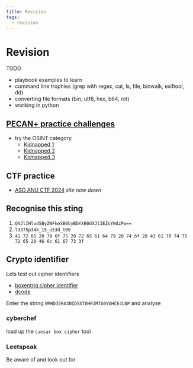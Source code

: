 ```yaml
---
title: Revision
tags:
  - revision
---
```

# Revision

TODO

- playbook examples to learn
- command line trophies (grep with regex, cat, ls, file, binwalk, exiftool, dd)
- converting file formats (bin, utf8, hex, b64, rot)
- working in python

## [PECAN+ practice challenges](https://pecanplus.ecusdf.org/?page=challenges)

- try the OSINT category
  - [Kidnapped 1](https://pecanplus.ecusdf.org/?page=challenges&challenge=kidnapped_part_1)
  - [Kidnapped 2](https://pecanplus.ecusdf.org/?page=challenges&challenge=kidnapped_part_2)
  - [Kidnapped 3](https://pecanplus.ecusdf.org/?page=challenges&challenge=kidnapped_part_3)

## CTF practice

- [ASD ANU CTF 2024](https://asdctftwentyfour.ctfd.io/) _site now down_

## Recognise this sting

1. `QXJlIHlvdSByZWFkeSB0byBDYXB0dXJlIEZsYWdzPw==`
1. `l3375p34k_15_u53d_t00`
1. `41 72 65 20 79 6f 75 20 72 65 61 64 79 20 74 6f 20 43 61 70 74 75 72 65 20 46 6c 61 67 73 3f`

## Crypto identifier

Lets test out cipher identifiers

- [boxentriq cipher identifier](https://www.boxentriq.com/code-breaking/cipher-identifier)
- [dcode](https://www.dcode.fr/cipher-identifier)

Enter the string `WMHD35RA3NIDSXTOHR3MTA0YUHCE4LNP` and analyse

### cyberchef

load up the `caesar box cipher` tool

### Leetspeak

Be aware of and look out for
